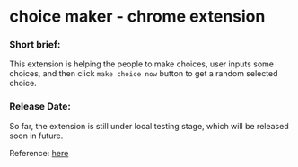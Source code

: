 # choice maker - chrome extension

### Short brief:

This extension is helping the people to make choices, user inputs some choices, and then click `make choice now` button to get a random selected choice.

### Release Date:

So far, the extension is still under local testing stage, which will be released soon in future.


Reference: <a href="https://developer.chrome.com/docs/extensions/mv3/getstarted/" target="_blank">here</a>
